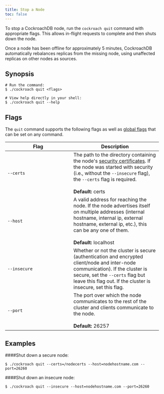 ```yaml
---
title: Stop a Node
toc: false
---
```


<style>
table td:first-child {
    width: 200px;
}
</style>

To stop a CockroachDB node, run the `cockroach quit` command with appropriate flags. This allows in-flight requests to complete and then shuts down the node.

Once a node has been offline for approximately 5 minutes, CockroachDB automatically rebalances replicas from the missing node, using unaffected replicas on other nodes as sources. 

<div id="toc"></div>

## Synopsis

~~~ shell
# Run the command:
$ ./cockroach quit <flags>

# View help directly in your shell:
$ ./cockroach quit --help
~~~

## Flags

The `quit` command supports the following flags as well as [global flags](cockroach-commands.html#global-flags) that can be set on any command.


Flag | Description 
-----|------------
`--certs` | The path to the directory containing the node's [security certificates](create-security-certificates.html). If the node was started with security (i.e., without the `--insecure` flag), the `--certs` flag is required. <br><br> **Default:** certs
`--host` | A valid address for reaching the node. If the node advertises itself on multiple addresses (internal hostname, internal ip, external hostname, external ip, etc.), this can be any one of them. <br><br>**Default:** localhost
`--insecure` | Whether or not the cluster is secure (authentication and encrypted client/node and inter-node communication). If the cluster is secure, set the `--certs` flag but leave this flag out. If the cluster is insecure, set this flag.
`--port` | The port over which the node communicates to the rest of the cluster and clients communicate to the node. <br><br>**Default:** 26257

## Examples

####Shut down a secure node:

~~~ shell
$ ./cockroach quit --certs=/nodecerts --host=nodehostname.com --port=26260 
~~~

####Shut down an insecure node:

~~~ shell
$ ./cockroach quit --insecure --host=nodehostname.com --port=26260 
~~~